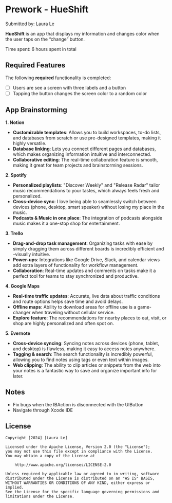 # Prework - HueShift

Submitted by: Laura Le

**HueShift** is an app that displays my information and changes color when the user taps on the “change” button.

Time spent: 6 hours spent in total

## Required Features

The following **required** functionality is completed:

- [ ] Users are see a screen with three labels and a button
- [ ] Tapping the button changes the screen color to a random color

## App Brainstorming 

**1. Notion**
- **Customizable templates**: Allows you to build workspaces, to-do lists, and databases from scratch or use pre-designed templates, making it highly versatile.
- **Database linking**: Lets you connect different pages and databases, which makes organizing information intuitive and interconnected.
- **Collaborative editing**: The real-time collaboration feature is smooth, making it great for team projects and brainstorming sessions.

**2. Spotify**
- **Personalized playlists**: "Discover Weekly" and "Release Radar" tailor music recommendations to your tastes, which always feels fresh and personalized.
- **Cross-device sync**: I love being able to seamlessly switch between devices (phone, desktop, smart speaker) without losing my place in the music.
- **Podcasts & Music in one place**: The integration of podcasts alongside music makes it a one-stop shop for entertainment.

**3. Trello**
- **Drag-and-drop task management**: Organizing tasks with ease by simply dragging them across different boards is incredibly efficient and -visually intuitive.
- **Power-ups**: Integrations like Google Drive, Slack, and calendar views add extra layers of functionality for workflow management.
- **Collaboration**: Real-time updates and comments on tasks make it a perfect tool for teams to stay synchronized and productive.

**4. Google Maps**
- **Real-time traffic updates**: Accurate, live data about traffic conditions and route options helps save time and avoid delays.
- **Offline maps**: Ability to download areas for offline use is a game-changer when traveling without cellular service.
- **Explore feature**: The recommendations for nearby places to eat, visit, or shop are highly personalized and often spot on.

**5. Evernote**
- **Cross-device syncing**: Syncing notes across devices (phone, tablet, and desktop) is flawless, making it easy to access notes anywhere.
- **Tagging & search**: The search functionality is incredibly powerful, allowing you to find notes using tags or even text within images.
- **Web clipping**: The ability to clip articles or snippets from the web into your notes is a fantastic way to save and organize important info for later.


## Notes

- Fix bugs when the IBAction is disconnected with the UIButton
- Navigate through Xcode IDE

## License

    Copyright [2024] [Laura Le]

    Licensed under the Apache License, Version 2.0 (the "License");
    you may not use this file except in compliance with the License.
    You may obtain a copy of the License at

        http://www.apache.org/licenses/LICENSE-2.0

    Unless required by applicable law or agreed to in writing, software
    distributed under the License is distributed on an "AS IS" BASIS,
    WITHOUT WARRANTIES OR CONDITIONS OF ANY KIND, either express or implied.
    See the License for the specific language governing permissions and
    limitations under the License.


